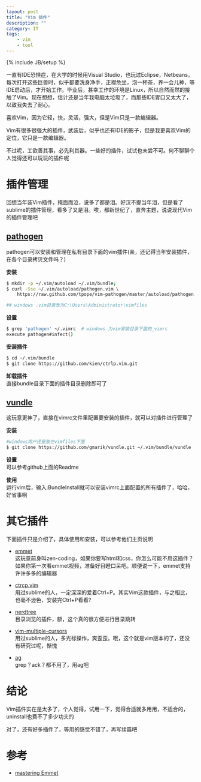 ```yaml
---
layout: post
title: "Vim 插件"
description: ""
category: IT
tags: 
    - vim
    - tool
---
```

{% include JB/setup %}

一直有IDE恐惧症，在大学的时候用Visual Studio，也玩过Eclipse，Netbeans。每次打开这些巨兽时，似乎都要洗身净手，正襟危坐，泡一杯茶，养一会儿神，等IDE启动后，才开始工作。毕业后，甚幸工作的环境是Linux，所以自然而然的接触了Vim。现在想想，估计还是当年我电脑太垃圾了，而那些IDE胃口又太大了，以致我失去了耐心。

喜欢Vim，因为它轻，快，灵活，强大，但是Vim只是一款编辑器。

Vim有很多很强大的插件，武装后，似乎也还有IDE的影子，但是我更喜欢Vim的定位，它只是一款编辑器。

不过呢，工欲善其事，必先利其器。一些好的插件，试试也未尝不可。何不聊聊个人觉得还可以玩玩的插件呢

# 插件管理
回想当年装Vim插件，掩面而泣，说多了都是泪。好汉不提当年泪，但是看了sublime的插件管理，看多了又是泪。唉，都新世纪了，直奔主题，说说现代Vim的插件管理吧

## [pathogen](https://github.com/tpope/vim-pathogen)
pathogen可以安装和管理在私有目录下面的vim插件(亲，还记得当年安装插件，在各个目录拷贝文件吗？)

**安装**  

```bash
$ mkdir -p ~/.vim/autoload ~/.vim/bundle;
$ curl -Sso ~/.vim/autoload/pathogen.vim \
    https://raw.github.com/tpope/vim-pathogen/master/autoload/pathogen.vim

## windows .vim目录改为C:\Users\Administrator\vimfiles
```

**设置**  

```bash
$ grep 'pathogen' ~/.vimrc  # windows 为vim安装目录下面的_vimrc
execute pathogen#infect()
```

**安装插件**  

```bash
$ cd ~/.vim/bundle
$ git clone https://github.com/kien/ctrlp.vim.git
```

**卸载插件**  
直接bundle目录下面的插件目录删除即可了

## [vundle](https://github.com/gmarik/vundle)
这玩意更神了，直接在vimrc文件里配置要安装的插件，就可以对插件进行管理了

**安装**  

```bash
#windows用户还是放在vimfiles下面
$ git clone https://github.com/gmarik/vundle.git ~/.vim/bundle/vundle 
```

**设置**  
可以参考github上面的Readme

**使用**  
运行vim后，输入:BundleInstall就可以安装vimrc上面配置的所有插件了，哈哈，好省事啊

# 其它插件  
下面插件只是介绍了，具体使用和安装，可以参考他们主页说明  

* [emmet](https://github.com/mattn/emmet-vim/)  
这玩意前身叫zen-coding，如果你要写html和css，你怎么可能不用这插件？如果你第一次看emmet视频，准备好目瞪口呆吧。顺便说一下，emmet支持许许多多的编辑器

* [ctrcp.vim](https://github.com/kien/ctrlp.vim)  
用过sublime的人，一定深深的爱着Ctrl+P。其实Vim这款插件，与之相比，也毫不逊色，安装完Ctrl+P看看?

* [nerdtree](https://github.com/scrooloose/nerdtree)  
目录浏览的插件，额，这个真的很方便进行目录跳转

* [vim-multiple-cursors](https://github.com/terryma/vim-multiple-cursors)  
用过sublime的人，多光标操作，爽歪歪。哦，这个就是vim版本的了，还没有研究过呢，惭愧

* [ag](https://github.com/rking/ag.vim)  
grep？ack？都不用了，用ag吧

# 结论  
Vim插件实在是太多了，个人觉得，试用一下，觉得合适就多用用，不适合的，uninstall也费不了多少功夫的

对了，还有好多插件了，等用的感觉不错了，再写续篇吧

# 参考
* [mastering Emmet](http://www.sitepoint.com/series/faster-workflow-mastering-emmet/)
